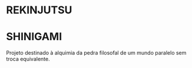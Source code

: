 # REKINJUTSU
# SHINIGAMI
Projeto destinado à alquimia da pedra filosofal de um mundo paralelo sem troca equivalente.
